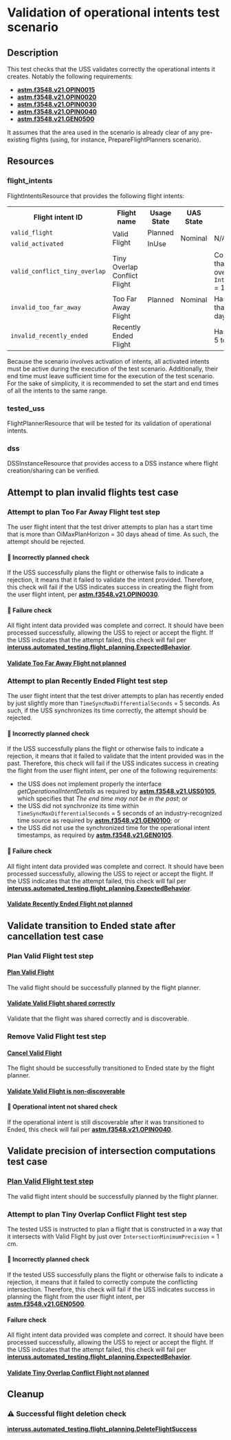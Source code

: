 # Validation of operational intents test scenario

## Description
This test checks that the USS validates correctly the operational intents it creates.
Notably the following requirements:
- **[astm.f3548.v21.OPIN0015](../../../../requirements/astm/f3548/v21.md)**
- **[astm.f3548.v21.OPIN0020](../../../../requirements/astm/f3548/v21.md)**
- **[astm.f3548.v21.OPIN0030](../../../../requirements/astm/f3548/v21.md)**
- **[astm.f3548.v21.OPIN0040](../../../../requirements/astm/f3548/v21.md)**
- **[astm.f3548.v21.GEN0500](../../../../requirements/astm/f3548/v21.md)**

It assumes that the area used in the scenario is already clear of any pre-existing flights (using, for instance, PrepareFlightPlanners scenario).

## Resources
### flight_intents
FlightIntentsResource that provides the following flight intents:

<table>
  <tr>
    <th>Flight intent ID</th>
    <th>Flight name</th>
    <th>Usage State</th>
    <th>UAS State</th>
    <th>Invalid details</th>
  </tr>
  <tr>
    <td><code>valid_flight</code></td>
    <td rowspan="2">Valid Flight</td>
    <td>Planned</td>
    <td rowspan="2">Nominal</td>
    <td rowspan="2">N/A</td>
  </tr>
  <tr>
    <td><code>valid_activated</code></td>
    <td>InUse</td>
  </tr>

  <tr>
    <td><code>valid_conflict_tiny_overlap</code></td>
    <td>Tiny Overlap Conflict Flight</td>
    <td rowspan="3">Planned</td>
    <td rowspan="3">Nominal</td>
    <td>Conflicts with Flight 1 such that their 3D volumes have an overlap just above <code>IntersectionMinimumPrecision</code> = 1cm</td>
  </tr>
  <tr>
    <td><code>invalid_too_far_away</code></td>
    <td>Too Far Away Flight</td>
    <td>Has a start time that is more than <code>OiMaxPlanHorizon</code> = 30 days ahead of time</td>
  </tr>
  <tr>
    <td><code>invalid_recently_ended</code></td>
    <td>Recently Ended Flight</td>
    <td>Has an end time that is within 5 to 10 seconds in the past.</td>
  </tr>
</table>

Because the scenario involves activation of intents, all activated intents must be active during the execution of the
test scenario. Additionally, their end time must leave sufficient time for the execution of the test scenario. For the
sake of simplicity, it is recommended to set the start and end times of all the intents to the same range.

### tested_uss
FlightPlannerResource that will be tested for its validation of operational intents.

### dss
DSSInstanceResource that provides access to a DSS instance where flight creation/sharing can be verified.

## Attempt to plan invalid flights test case
### Attempt to plan Too Far Away Flight test step
The user flight intent that the test driver attempts to plan has a start time that is more than OiMaxPlanHorizon = 30 days ahead of
time. As such, the attempt should be rejected.

#### 🛑 Incorrectly planned check
If the USS successfully plans the flight or otherwise fails to indicate a rejection, it means that it failed to validate
the intent provided.  Therefore, this check will fail if the USS indicates success in creating the flight from the user
flight intent, per **[astm.f3548.v21.OPIN0030](../../../../requirements/astm/f3548/v21.md)**.

#### 🛑 Failure check
All flight intent data provided was complete and correct. It should have been processed successfully, allowing the USS
to reject or accept the flight. If the USS indicates that the attempt failed, this check will fail per
**[interuss.automated_testing.flight_planning.ExpectedBehavior](../../../../requirements/interuss/automated_testing/flight_planning.md)**.

#### [Validate Too Far Away Flight not planned](../validate_not_shared_operational_intent.md)

### Attempt to plan Recently Ended Flight test step
The user flight intent that the test driver attempts to plan has recently ended by just slightly more than `TimeSyncMaxDifferentialSeconds` = 5 seconds.
As such, if the USS synchronizes its time correctly, the attempt should be rejected.

#### 🛑 Incorrectly planned check
If the USS successfully plans the flight or otherwise fails to indicate a rejection, it means that it failed to validate
that the intent provided was in the past. Therefore, this check will fail if the USS indicates success in creating the
flight from the user flight intent, per one of the following requirements:
- the USS does not implement properly the interface _getOperationalIntentDetails_ as required by **[astm.f3548.v21.USS0105](../../../../requirements/astm/f3548/v21.md)**, which specifies that _The end time may not be in the past_; or
- the USS did not synchronize its time within `TimeSyncMaxDifferentialSeconds` = 5 seconds of an industry-recognized time source as required by **[astm.f3548.v21.GEN0100](../../../../requirements/astm/f3548/v21.md)**; or
- the USS did not use the synchronized time for the operational intent timestamps, as required by **[astm.f3548.v21.GEN0105](../../../../requirements/astm/f3548/v21.md)**.

#### 🛑 Failure check
All flight intent data provided was complete and correct. It should have been processed successfully, allowing the USS
to reject or accept the flight. If the USS indicates that the attempt failed, this check will fail per
**[interuss.automated_testing.flight_planning.ExpectedBehavior](../../../../requirements/interuss/automated_testing/flight_planning.md)**.

#### [Validate Recently Ended Flight not planned](../validate_not_shared_operational_intent.md)

## Validate transition to Ended state after cancellation test case
### Plan Valid Flight test step

#### [Plan Valid Flight](../../../flight_planning/plan_flight_intent.md)
The valid flight should be successfully planned by the flight planner.

#### [Validate Valid Flight shared correctly](../validate_shared_operational_intent.md)
Validate that the flight was shared correctly and is discoverable.

### Remove Valid Flight test step

#### [Cancel Valid Flight](../../../flight_planning/delete_flight_intent.md)
The flight should be successfully transitioned to Ended state by the flight planner.

#### [Validate Valid Flight is non-discoverable](../validate_removed_operational_intent.md)

#### 🛑 Operational intent not shared check
If the operational intent is still discoverable after it was transitioned to Ended,
this check will fail per **[astm.f3548.v21.OPIN0040](../../../../requirements/astm/f3548/v21.md)**.

## Validate precision of intersection computations test case
### [Plan Valid Flight test step](../../../flight_planning/plan_flight_intent.md)
The valid flight intent should be successfully planned by the flight planner.

### Attempt to plan Tiny Overlap Conflict Flight test step
The tested USS is instructed to plan a flight that is constructed in a way that it intersects with Valid Flight by just
over `IntersectionMinimumPrecision` = 1 cm.

#### 🛑 Incorrectly planned check
If the tested USS successfully plans the flight or otherwise fails to indicate a rejection, it means that it failed
to correctly compute the conflicting intersection. Therefore, this check will fail if the USS indicates success in
planning the flight from the user flight intent, per **[astm.f3548.v21.GEN0500](../../../../requirements/astm/f3548/v21.md)**.

#### Failure check
All flight intent data provided was complete and correct. It should have been processed successfully, allowing the USS
to reject or accept the flight. If the USS indicates that the attempt failed, this check will fail per
**[interuss.automated_testing.flight_planning.ExpectedBehavior](../../../../requirements/interuss/automated_testing/flight_planning.md)**.

#### [Validate Tiny Overlap Conflict Flight not planned](../validate_not_shared_operational_intent.md)

## Cleanup
### ⚠️ Successful flight deletion check
**[interuss.automated_testing.flight_planning.DeleteFlightSuccess](../../../../requirements/interuss/automated_testing/flight_planning.md)**
